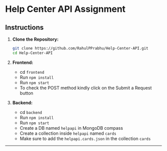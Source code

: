 # Help Center API Assignment

## Instructions

1. **Clone the Repository:**
   ```bash
   git clone https://github.com/RahulPPrabhu/Help-Center-API.git
   cd Help-Center-API
   ```

2. **Frontend:**
   - cd `frontend`
   - Run `npm install`
   - Run `npm start`
   - To check the POST method kindly click on the Submit a Request button

3. **Backend:**
   - cd `backend`
   - Run `npm install`
   - Run `npm start`
   - Create a DB named `helpapi` in MongoDB compass
   - Create a collection inside `helpapi` named `cards`
   - Make sure to add the `helpapi.cards.json` in the collection `cards`

---

